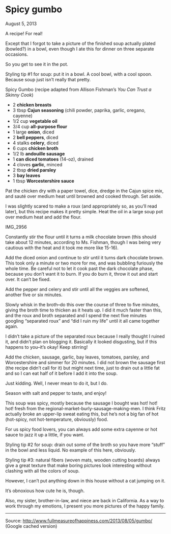 # Spicy gumbo

August 5, 2013

A recipe!  For real!

Except that I forgot to take a picture of the finished soup actually plated (bowled?) in a bowl, even though I ate this for dinner on three separate occasions.

So you get to see it in the pot.

Styling tip #1 for soup: put it in a bowl.  A cool bowl, with a cool spoon.  Because soup just isn’t really that pretty.

Spicy Gumbo (recipe adapted from Allison Fishman’s *You Can Trust a Skinny Cook*)

* 2 **chicken breasts**
* 3 tbsp **Cajun seasoning** (chili powder, paprika, garlic, oregano, cayenne)
* 1/2 cup **vegetable oil**
* 3/4 cup **all-purpose flour**
* 1 large **onion**, diced
* 2 **bell peppers**, diced
* 4 stalks **celery**, diced
* 6 cups **chicken broth**
*  1/2 lb **andouille sausage**
* 1 **can diced tomatoes** (14-oz), drained
* 4 cloves **garlic**, minced
* 2 tbsp **dried parsley**
* 3 **bay leaves**
* 1 tbsp **Worcestershire sauce**

Pat the chicken dry with a paper towel, dice, dredge in the Cajun spice mix, and sauté over medium heat until browned and cooked through.  Set aside.

I was slightly scared to make a roux (and appropriately so, as you’ll read later), but this recipe makes it pretty simple.  Heat the oil in a large soup pot over medium heat and add the flour.

IMG_2956

Constantly stir the flour until it turns a milk chocolate brown (this should take about 12 minutes, according to Ms. Fishman, though I was being very cautious with the heat and it took me more like 15-16).

Add the diced onion and continue to stir until it turns dark chocolate brown.  This took only a minute or two more for me, and was bubbling furiously the whole time.  Be careful not to let it cook past the dark chocolate phase, because you don’t want it to burn.  If you do burn it, throw it out and start over.  It can’t be fixed.

Add the pepper and celery and stir until all the veggies are softened, another five or six minutes.

Slowly whisk in the broth–do this over the course of three to five minutes, giving the broth time to thicken as it heats up.  I did it much faster than this, and the roux and broth separated and I spend the next five minutes googling “separated roux” and “did I ruin my life” until it all came together again.

I didn’t take a picture of the separated roux because I really thought I ruined it, and didn’t plan on blogging it.  Basically it looked disgusting, but if this happens to you–it’s okay!  Keep stirring!

Add the chicken, sausage, garlic, bay leaves, tomatoes, parsley, and Worcestershire and simmer for 20 minutes.  I did not brown the sausage first (the recipe didn’t call for it) but might next time, just to drain out a little fat and so I can eat half of it before I add it into the soup.

Just kidding.  Well, I never mean to do it, but I do.

Season with salt and pepper to taste, and enjoy!

This soup was spicy, mostly because the sausage I bought was hot! hot! hot! fresh from the regional-market-burly-sausage-making-men.  I think Fritz actually broke an upper-lip sweat eating this, but he’s not a big fan of hot (hot-spicy, not hot-temperature, obviously) food.

For us spicy food lovers, you can always add some extra cayenne or hot sauce to jazz it up a little, if you want.

Styling tip #2 for soup: drain out some of the broth so you have more “stuff” in the bowl and less liquid.  No example of this here, obviously.

Styling tip #3: natural fibers (woven mats, wooden cutting boards) always give a great texture that make boring pictures look interesting without clashing with all the colors of soup.

However, I can’t put anything down in this house without a cat jumping on it.

It’s obnoxious how cute he is, though.

Also, my sister, brother-in-law, and niece are back in California.  As a way to work through my emotions, I present you more pictures of the happy family.

---

Source: http://www.fullmeasureofhappiness.com/2013/08/05/gumbo/ (Google cached version)